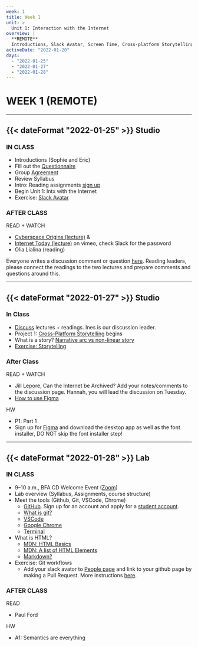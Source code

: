 ```yaml
---
week: 1
title: Week 1
unit: >
  Unit 1: Interaction with the Internet
overview: |
  **REMOTE**
  Introductions, Slack Avatar, Screen Time, Cross-platform Storytelling, What is HTML?, Semantics are everything
activeDate: "2022-01-20"
days:
  - "2022-01-25"
  - "2022-01-27"
  - "2022-01-28"
---
```

# WEEK 1 (REMOTE)

---

## {{< dateFormat "2022-01-25" >}} Studio

### IN CLASS
* Introductions (Sophie and Eric)
* Fill out the [Questionnaire](https://forms.gle/BkrA3KENkvyMUT3R7)
* Group [Agreement](https://docs.google.com/document/d/1mrQhWm7qWFMHnDrBx6WEZqPUq-Risv_e0XkSuAC8c8s/edit?usp=sharing)
* Review Syllabus
* Intro: Reading assignments [sign up](https://docs.google.com/document/d/1rixPKi2pmKr-eSfHzbp6NFr8zVOIDYezl-GbPGsvyNk/edit?usp=sharing)
* Begin Unit 1: Intx with the Internet
* Exercise: [Slack Avatar](https://docs.google.com/document/d/1J1SP_pRU17cEQI60vDPMoGeL4UbwelnhjSXvaK6A6ak/edit)

### AFTER CLASS
READ + WATCH
* [Cyberspace Origins (lecture)](https://vimeo.com/501962625) &
* [Internet Today (lecture)](https://vimeo.com/502002510) on vimeo, check Slack for the password
* Olia Lialina (reading) 
      
Everyone writes a discussion comment or question [here](https://docs.google.com/document/d/13pECGtMq4FyJFZKJK18K2bVGKaFmwI8L7armvic5zjY/edit). Reading leaders, please connect the readings to the two lectures and prepare comments and questions around this.
  
---

## {{< dateFormat "2022-01-27" >}} Studio

### In Class
* [Discuss](https://docs.google.com/document/d/13pECGtMq4FyJFZKJK18K2bVGKaFmwI8L7armvic5zjY/edit?usp=sharing) lectures + readings. Ines is our discussion leader.
* Project 1: [Cross-Platform Storytelling](https://docs.google.com/document/d/1a-WplpmLyByJrNWhDEQRrCwUGYQAd-pvgrVSm-FkTKM/edit?usp=sharing) begins
* What is a story? [Narrative arc vs non-linear story](https://docs.google.com/document/d/1zVFa_g2ztfns6PA-SHBAhbKCq731kQtymrxnnJUMgT8/preview)
* [Exercise: Storytelling](https://docs.google.com/document/d/1zVFa_g2ztfns6PA-SHBAhbKCq731kQtymrxnnJUMgT8/edit#)

### After Class
READ + WATCH
* Jill Lepore, Can the Internet be Archived? Add your notes/comments to the discussion page. Hannah, you will lead the discussion on Tuesday.
* [How to use Figma](https://youtu.be/jk1T0CdLxwU?t=5s)

HW
* P1: Part 1
* Sign up for [Figma](https://www.figma.com/fr/downloads/) and download the desktop app as well as the font installer, DO NOT skip the font installer step!

---

## {{< dateFormat "2022-01-28" >}} Lab

### IN CLASS
* 9–10 a.m., BFA CD Welcome Event ([Zoom](https://NewSchool.zoom.us/j/98634959030))
* Lab overview (Syllabus, Assignments, course structure)
* Meet the tools (Github, Git, VSCode, Chrome)
  * [GitHub](https://github.com/). Sign up for an account and apply for a [student account](https://education.github.com/discount_requests/student_application).
  * [What is git?](https://rogerdudler.github.io/git-guide/)
  * [VSCode](https://code.visualstudio.com/)
  * [Google Chrome](https://www.google.com/chrome/)
  * [Terminal](https://developer.mozilla.org/en-US/docs/Learn/Tools_and_testing/Understanding_client-side_tools/Command_line)
* What is HTML?
  * [MDN: HTML Basics](https://developer.mozilla.org/en-US/docs/Learn/Getting_started_with_the_web/HTML_basics)
  * [MDN: A list of HTML Elements](https://developer.mozilla.org/en-US/docs/Web/HTML/Element)
  * [Markdown?](https://github.com/adam-p/markdown-here/wiki/Markdown-Cheatsheet)
* Exercise: Git workflows
  * Add your slack avator to [People page](/people) and link to your github page by making a Pull Request. More instructions [here](https://github.com/eli8527/ci22/).

### AFTER CLASS
READ
* Paul Ford

HW
* A1: Semantics are everything
